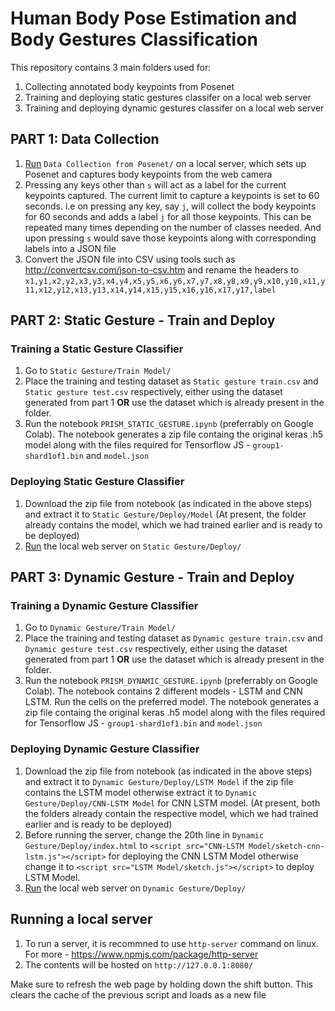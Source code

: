 # Human Body Pose Estimation and Body Gestures Classification

This repository contains 3 main folders used for: 
1. Collecting annotated body keypoints from Posenet
2. Training and deploying static gestures classifer on a local web server
3. Training and deploying dynamic gestures classifer on a local web server

## PART 1:  Data Collection
1. [Run](#running-a-local-server) `Data Collection from Posenet/` on a local server, which sets up Posenet and captures body keypoints from the web camera
2. Pressing any keys other than `s` will act as a label for the current keypoints captured. The current limit to capture a keypoints is set to 60 seconds. i.e on pressing any key, say `j`, will collect the body keypoints for 60 seconds and adds a label `j` for all those keypoints. This can be repeated many times depending on the number of classes needed. And upon pressing `s` would save those keypoints along with corresponding labels into a JSON file 
3. Convert the JSON file into CSV using tools such as http://convertcsv.com/json-to-csv.htm and rename the headers to `x1,y1,x2,y2,x3,y3,x4,y4,x5,y5,x6,y6,x7,y7,x8,y8,x9,y9,x10,y10,x11,y11,x12,y12,x13,y13,x14,y14,x15,y15,x16,y16,x17,y17,label`

## PART 2: Static Gesture - Train and Deploy
### Training a Static Gesture Classifier
1. Go to `Static Gesture/Train Model/`
2. Place the training and testing dataset as `Static gesture train.csv` and `Static gesture test.csv` respectively, either using the dataset generated from part 1 **OR** use the dataset which is already present in the folder.
3. Run the notebook `PRISM_STATIC_GESTURE.ipynb` (preferrably on Google Colab). The notebook generates a zip file containg the original keras .h5 model along with the files required for Tensorflow JS - `group1-shard1of1.bin` and `model.json`

### Deploying Static Gesture Classifier
1. Download the zip file from notebook (as indicated in the above steps) and extract it to `Static Gesture/Deploy/Model` (At present, the folder already contains the model, which we had trained earlier and is ready to be deployed) 
2. [Run](#running-a-local-server) the local web server on `Static Gesture/Deploy/` 


## PART 3: Dynamic Gesture - Train and Deploy
### Training a Dynamic Gesture Classifier
1. Go to `Dynamic Gesture/Train Model/`
2. Place the training and testing dataset as `Dynamic gesture train.csv` and `Dynamic gesture test.csv` respectively, either using the dataset generated from part 1 **OR** use the dataset which is already present in the folder.
3. Run the notebook `PRISM_DYNAMIC_GESTURE.ipynb` (preferrably on Google Colab). The notebook contains 2 different models - LSTM and CNN LSTM. Run the cells on the preferred model. The notebook generates a zip file containg the original keras .h5 model along with the files required for Tensorflow JS - `group1-shard1of1.bin` and `model.json`

### Deploying Dynamic Gesture Classifier
1. Download the zip file from notebook (as indicated in the above steps) and extract it to `Dynamic Gesture/Deploy/LSTM Model` if the zip file contains the LSTM model otherwise extract it to `Dynamic Gesture/Deploy/CNN-LSTM Model` for CNN LSTM model. (At present, both the folders already contain the respective model, which we had trained earlier and is ready to be deployed) 
2. Before running the server, change the 20th line in `Dynamic Gesture/Deploy/index.html` to `<script src="CNN-LSTM Model/sketch-cnn-lstm.js"></script>` for deploying the CNN LSTM Model otherwise change it to `<script src="LSTM Model/sketch.js"></script>` to deploy LSTM Model.
3. [Run](#running-a-local-server) the local web server on `Dynamic Gesture/Deploy/` 


## Running a local server
1. To run a server, it is recommned to use `http-server` command on linux. For more - https://www.npmjs.com/package/http-server
2. The contents will be hosted on  `http://127.0.0.1:8080/`

Make sure to refresh the web page by holding down the shift button. This clears the cache of the previous script and loads as a new file
